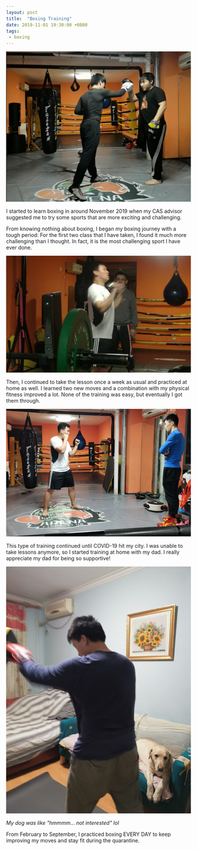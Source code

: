 ```yaml
---
layout: post
title:  "Boxing Training"
date: 2019-11-01 19:30:00 +0800
tags: 
 - boxing
---
```


![training boxing](/assets/img/boxing/training-3.png)

I started to learn boxing in around November 2019 when my CAS advisor suggested me to try some sports that are more exciting and challenging.

From knowing nothing about boxing, I began my boxing journey with a tough period: For the first two class that I have taken, I found it much more challenging than I thought. In fact, it is the most challenging sport I have ever done.

![training boxing](/assets/img/boxing/training-5.png)

Then, I continued to take the lesson once a week as usual and practiced at home as well. I learned two new moves and a combination with my physical fitness improved a lot. None of the training was easy, but eventually I got them through.

![training boxing](/assets/img/boxing/training-4.png)

This type of training continued until COVID-19 hit my city. I was unable to take lessons anymore, so I started training at home with my dad. I really appreciate my dad for being so supportive!

![training boxing](/assets/img/boxing/training-at-home.jpg)

*My dog was like "hmmmm... not interested" lol*

From February to September, I practiced boxing EVERY DAY to keep improving my moves and stay fit during the quarantine.

